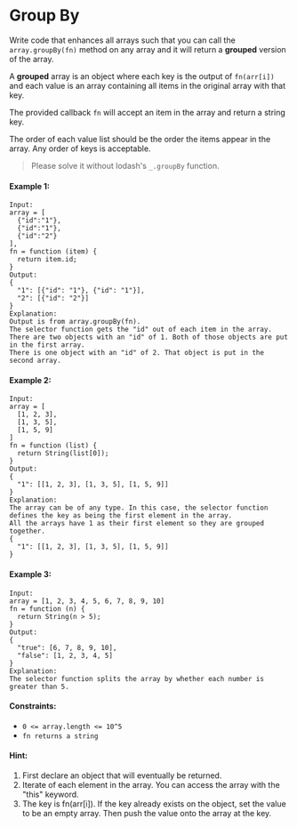 # Group By

Write code that enhances all arrays such that you can call the `array.groupBy(fn)` method on any array and it will return a **grouped** version of the array.

A **grouped** array is an object where each key is the output of `fn(arr[i])` and each value is an array containing all items in the original array with that key.

The provided callback `fn` will accept an item in the array and return a string key.

The order of each value list should be the order the items appear in the array. Any order of keys is acceptable.

> Please solve it without lodash's `_.groupBy` function.

#### Example 1:

```
Input:
array = [
  {"id":"1"},
  {"id":"1"},
  {"id":"2"}
],
fn = function (item) {
  return item.id;
}
Output:
{
  "1": [{"id": "1"}, {"id": "1"}],
  "2": [{"id": "2"}]
}
Explanation:
Output is from array.groupBy(fn).
The selector function gets the "id" out of each item in the array.
There are two objects with an "id" of 1. Both of those objects are put in the first array.
There is one object with an "id" of 2. That object is put in the second array.
```

#### Example 2:

```
Input:
array = [
  [1, 2, 3],
  [1, 3, 5],
  [1, 5, 9]
]
fn = function (list) {
  return String(list[0]);
}
Output:
{
  "1": [[1, 2, 3], [1, 3, 5], [1, 5, 9]]
}
Explanation:
The array can be of any type. In this case, the selector function defines the key as being the first element in the array.
All the arrays have 1 as their first element so they are grouped together.
{
  "1": [[1, 2, 3], [1, 3, 5], [1, 5, 9]]
}
```

#### Example 3:

```
Input:
array = [1, 2, 3, 4, 5, 6, 7, 8, 9, 10]
fn = function (n) {
  return String(n > 5);
}
Output:
{
  "true": [6, 7, 8, 9, 10],
  "false": [1, 2, 3, 4, 5]
}
Explanation:
The selector function splits the array by whether each number is greater than 5.
```

#### Constraints:

- `0 <= array.length <= 10^5`
- `fn returns a string`

#### Hint:

1. First declare an object that will eventually be returned.
2. Iterate of each element in the array. You can access the array with the "this" keyword.
3. The key is fn(arr[i]). If the key already exists on the object, set the value to be an empty array. Then push the value onto the array at the key.

